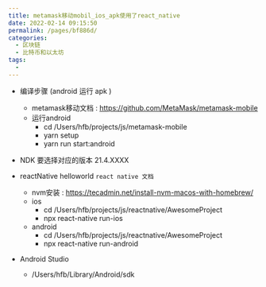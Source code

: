 ```yaml
---
title: metamask移动mobil_ios_apk使用了react_native
date: 2022-02-14 09:15:50
permalink: /pages/bf886d/
categories:
  - 区块链
  - 比特币和以太坊
tags:
  - 
---
```



* 编译步骤 (android 运行 apk ) 
  * metamask移动文档 : https://github.com/MetaMask/metamask-mobile
  * 运行android
    * cd /Users/hfb/projects/js/metamask-mobile
    * yarn setup
    * yarn run start:android
 * NDK 要选择对应的版本 21.4.XXXX


* reactNative helloworld `react native 文档`
  * nvm安装 : https://tecadmin.net/install-nvm-macos-with-homebrew/
  * ios
    * cd /Users/hfb/projects/js/reactnative/AwesomeProject
    * npx react-native run-ios
  * android
    * cd /Users/hfb/projects/js/reactnative/AwesomeProject
    * npx react-native run-android

* Android Studio
  * /Users/hfb/Library/Android/sdk
